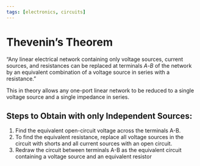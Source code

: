 ```yaml
---
tags: [electronics, circuits]
---
```


# Thevenin’s Theorem

“Any linear electrical network containing only voltage sources, current sources, and resistances can be replaced at terminals $A$-$B$ of the network by an equivalent combination of a voltage source in series with a resistance.”

This in theory allows any one-port linear network to be reduced to a single voltage source and a single impedance in series.

## Steps to Obtain with only Independent Sources:
1. Find the equivalent open-circuit voltage across the terminals A-B.
2. To find the equivalent resistance, replace all voltage sources in the circuit with shorts and all current sources with an open circuit.
3. Redraw the circuit between terminals A-B as the equivalent circuit containing a voltage source and an equivalent resistor